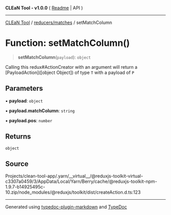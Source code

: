 **CLEaN Tool - v1.0.0** ( [Readme](../../../README.md) \| API )

***

[CLEaN Tool](../../../modules.md) / [reducers/matches](../README.md) / setMatchColumn

# Function: setMatchColumn()

> **setMatchColumn**(`payload`): `object`

Calling this redux#ActionCreator with an argument will
return a [PayloadAction]([object Object]) of type `T` with a payload of `P`

## Parameters

▪ **payload**: `object`

▪ **payload.matchColumn**: `string`

▪ **payload.pos**: `number`

## Returns

`object`

## Source

Projects/clean-tool-app/.yarn/\_\_virtual\_\_/@reduxjs-toolkit-virtual-c3307a0459/3/AppData/Local/Yarn/Berry/cache/@reduxjs-toolkit-npm-1.9.7-b14925495c-10.zip/node\_modules/@reduxjs/toolkit/dist/createAction.d.ts:123

***

Generated using [typedoc-plugin-markdown](https://www.npmjs.com/package/typedoc-plugin-markdown) and [TypeDoc](https://typedoc.org/)
